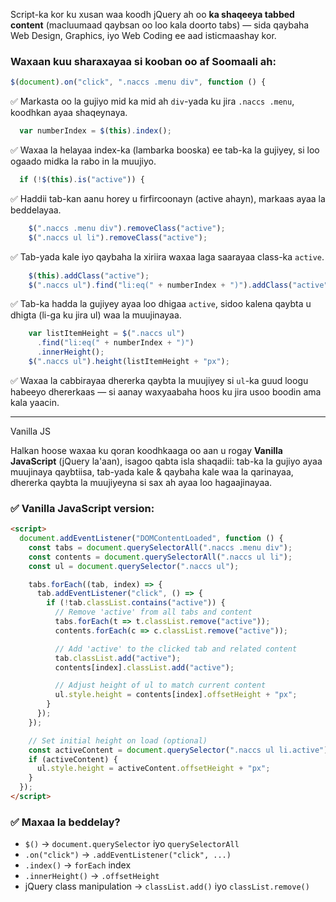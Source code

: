 Script-ka kor ku xusan waa koodh jQuery ah oo **ka shaqeeya tabbed content** (macluumaad qaybsan oo loo kala doorto tabs) — sida qaybaha Web Design, Graphics, iyo Web Coding ee aad isticmaashay kor.

### Waxaan kuu sharaxayaa si kooban oo af Soomaali ah:

```javascript
$(document).on("click", ".naccs .menu div", function () {
```

✅ Markasta oo la gujiyo mid ka mid ah `div`-yada ku jira `.naccs .menu`, koodhkan ayaa shaqeynaya.

```javascript
  var numberIndex = $(this).index();
```

✅ Waxaa la helayaa index-ka (lambarka booska) ee tab-ka la gujiyey, si loo ogaado midka la rabo in la muujiyo.

```javascript
  if (!$(this).is("active")) {
```

✅ Haddii tab-kan aanu horey u firfircoonayn (active ahayn), markaas ayaa la beddelayaa.

```javascript
    $(".naccs .menu div").removeClass("active");
    $(".naccs ul li").removeClass("active");
```

✅ Tab-yada kale iyo qaybaha la xiriira waxaa laga saarayaa class-ka `active`.

```javascript
    $(this).addClass("active");
    $(".naccs ul").find("li:eq(" + numberIndex + ")").addClass("active");
```

✅ Tab-ka hadda la gujiyey ayaa loo dhigaa `active`, sidoo kalena qaybta u dhigta (li-ga ku jira ul) waa la muujinayaa.

```javascript
    var listItemHeight = $(".naccs ul")
      .find("li:eq(" + numberIndex + ")")
      .innerHeight();
    $(".naccs ul").height(listItemHeight + "px");
```

✅ Waxaa la cabbirayaa dhererka qaybta la muujiyey si `ul`-ka guud loogu habeeyo dhererkaas — si aanay waxyaabaha hoos ku jira usoo boodin ama kala yaacin.

---

Vanilla JS


Halkan hoose waxaa ku qoran koodhkaaga oo aan u rogay **Vanilla JavaScript** (jQuery la'aan), isagoo qabta isla shaqadii: tab-ka la gujiyo ayaa muujinaya qaybtiisa, tab-yada kale & qaybaha kale waa la qarinayaa, dhererka qaybta la muujiyeyna si sax ah ayaa loo hagaajinayaa.

### ✅ Vanilla JavaScript version:

```html
<script>
  document.addEventListener("DOMContentLoaded", function () {
    const tabs = document.querySelectorAll(".naccs .menu div");
    const contents = document.querySelectorAll(".naccs ul li");
    const ul = document.querySelector(".naccs ul");

    tabs.forEach((tab, index) => {
      tab.addEventListener("click", () => {
        if (!tab.classList.contains("active")) {
          // Remove 'active' from all tabs and content
          tabs.forEach(t => t.classList.remove("active"));
          contents.forEach(c => c.classList.remove("active"));

          // Add 'active' to the clicked tab and related content
          tab.classList.add("active");
          contents[index].classList.add("active");

          // Adjust height of ul to match current content
          ul.style.height = contents[index].offsetHeight + "px";
        }
      });
    });

    // Set initial height on load (optional)
    const activeContent = document.querySelector(".naccs ul li.active");
    if (activeContent) {
      ul.style.height = activeContent.offsetHeight + "px";
    }
  });
</script>
```

### ✅ Maxaa la beddelay?

* `$()` → `document.querySelector` iyo `querySelectorAll`
* `.on("click")` → `.addEventListener("click", ...)`
* `.index()` → `forEach` index
* `.innerHeight()` → `.offsetHeight`
* jQuery class manipulation → `classList.add()` iyo `classList.remove()`


